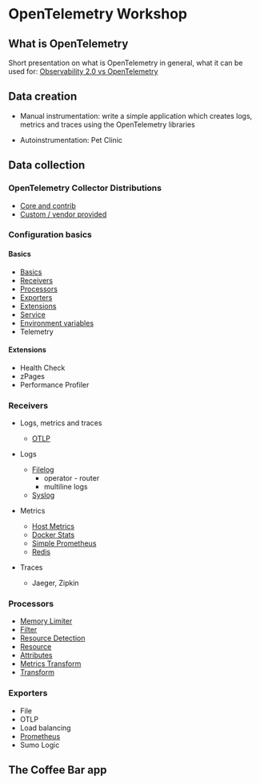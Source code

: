 # OpenTelemetry Workshop

## What is OpenTelemetry

Short presentation on what is OpenTelemetry in general, what it can be used for: [Observability 2.0 vs OpenTelemetry](https://slides.com/perk/obsevability-20-feat-opentelemetry)

## Data creation

* Manual instrumentation: write a simple application which creates logs, metrics and traces using the OpenTelemetry libraries

* Autoinstrumentation: Pet Clinic

## Data collection

### OpenTelemetry Collector Distributions

* [Core and contrib](./exercises/distros/otelcol-and-contrib/)
* [Custom / vendor provided](./exercises/distros/custom/)

### Configuration basics

#### Basics

* [Basics](https://opentelemetry.io/docs/collector/configuration/#basics)
* [Receivers](https://opentelemetry.io/docs/collector/configuration/#receivers)
* [Processors](https://opentelemetry.io/docs/collector/configuration/#processors)
* [Exporters](https://opentelemetry.io/docs/collector/configuration/#exporters)
* [Extensions](https://opentelemetry.io/docs/collector/configuration/#extensions)
* [Service](https://opentelemetry.io/docs/collector/configuration/#service)
* [Environment variables](https://opentelemetry.io/docs/collector/configuration/#configuration-environment-variables)
* Telemetry

#### Extensions

* Health Check
* zPages
* Performance Profiler

### Receivers

* Logs, metrics and traces
  * [OTLP](./exercises/receivers/otlp/)

* Logs
  * [Filelog](./exercises/receivers/filelog/)
    * operator - router
    * multiline logs
  * [Syslog](./exercises/receivers/syslog/)

* Metrics
  * [Host Metrics](./exercises/receivers/hostmetrics/)
  * [Docker Stats](./exercises/receivers/dockerstats/)
  * [Simple Prometheus](./exercises/receivers/simpleprometheus/)
  * [Redis](./exercises/receivers/redisreceiver/)

* Traces
  * Jaeger, Zipkin


### Processors

* [Memory Limiter](./exercises/processors/memorylimiter/)
* [Filter](./exercises/processors/filter/)
* [Resource Detection](./exercises/processors/resourcedetection/)
* [Resource](./exercises/processors/resource/)
* [Attributes](./exercises/processors/attributes/)
* [Metrics Transform](./exercises/processors/metricstransform/)
* [Transform](./exercises/processors/transform/)

### Exporters
  
* File
* OTLP
* Load balancing
* [Prometheus](./exercises/exporters/prometheus/)
* Sumo Logic

## The Coffee Bar app
